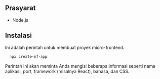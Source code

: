 ## Prasyarat

- Node.js

## Instalasi

Ini adalah perintah untuk membuat proyek micro-frontend.

  ```bash
    npx create-mf-app
  ```
Perintah ini akan meminta Anda mengisi beberapa informasi seperti nama aplikasi, port, framework (misalnya React), bahasa, dan CSS.
